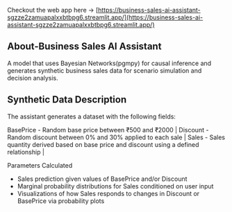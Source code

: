 Checkout the web app here -> [https://business-sales-ai-assistant-sgzze2zamuapalxxbtbpg6.streamlit.app/](https://business-sales-ai-assistant-sgzze2zamuapalxxbtbpg6.streamlit.app/)

## About-Business Sales AI Assistant

A model that uses Bayesian Networks(pgmpy) for causal inference and generates synthetic business sales data for scenario simulation and decision analysis.

##  Synthetic Data Description

The assistant generates a dataset with the following fields:

 BasePrice -  Random base price between ₹500 and ₹2000 |
 Discount  -  Random discount between 0% and 30% applied to each sale |
 Sales     -  Sales quantity derived based on base price and discount using a defined relationship |

 Parameters Calculated
- Sales prediction given values of BasePrice and/or Discount
- Marginal probability distributions for Sales conditioned on user input
- Visualizations of how Sales responds to changes in Discount or BasePrice via probability plots

